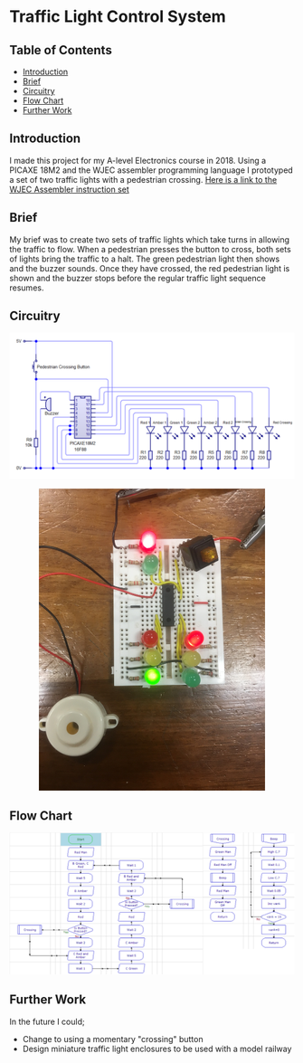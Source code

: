 # Traffic Light Control System

## Table of Contents

- [Introduction](#introduction)
- [Brief](#brief)
- [Circuitry](#circuitry)
- [Flow Chart](#flow-chart)
- [Further Work](#further-work)

## Introduction

I made this project for my A-level Electronics course in 2018. Using a PICAXE 18M2 and the WJEC assembler programming language I prototyped a set of two traffic lights with a pedestrian crossing. [Here is a link to the WJEC Assembler instruction set](./WJEC_Instruction_Set.pdf)

## Brief

My brief was to create two sets of traffic lights which take turns in allowing the traffic to flow. When a pedestrian presses the button to cross, both sets of lights bring the traffic to a halt. The green pedestrian light then shows and the buzzer sounds. Once they have crossed, the red pedestrian light is shown and the buzzer stops before the regular traffic light sequence resumes.

## Circuitry

<p align="center">
 <img src="./Images/CircuitDiagram.png" />
</p>
<p align="center">
 <img src="./Images/FinalCircuit2.JPG" width="400"/>
</p>


## Flow Chart

<p align="center">
 <img src="./Images/FlowChart.png" />
</p>


## Further Work

In the future I could;

- Change to using a momentary "crossing" button
- Design miniature traffic light enclosures to be used with a model railway

